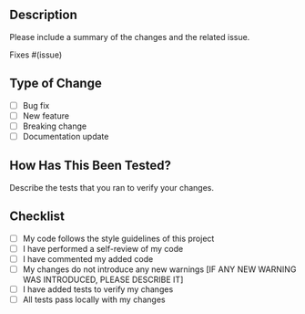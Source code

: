 ## Description

Please include a summary of the changes and the related issue. 

Fixes #(issue)

## Type of Change

- [ ] Bug fix
- [ ] New feature
- [ ] Breaking change
- [ ] Documentation update

## How Has This Been Tested?

Describe the tests that you ran to verify your changes.

## Checklist

- [ ] My code follows the style guidelines of this project
- [ ] I have performed a self-review of my code
- [ ] I have commented my added code
- [ ] My changes do not introduce any new warnings [IF ANY NEW WARNING WAS INTRODUCED, PLEASE DESCRIBE IT]
- [ ] I have added tests to verify my changes
- [ ] All tests pass locally with my changes
